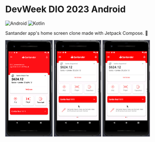 # DevWeek DIO 2023 Android

![Android](https://img.shields.io/badge/Android-eee?logo=android&labelColor=eee)
![Kotlin](https://img.shields.io/badge/Kotlin-eee?logo=kotlin&labelColor=eee)

Santander app's home screen clone made with Jetpack Compose. 🚀

<img src="docs/screenshots/screenshot-1.png" width="150"/>
<img src="docs/screenshots/screenshot-2.gif" width="150"/>
<img src="docs/screenshots/screenshot-3.gif" width="150"/>